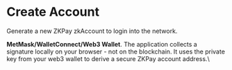 # Create Account

Generate a new ZKPay zkAccount to login into the network.

**MetMask/WalletConnect/Web3 Wallet**. The application collects a signature locally on your browser - not on the blockchain. It uses the private key from your web3 wallet to derive a secure ZKPay account address.\
